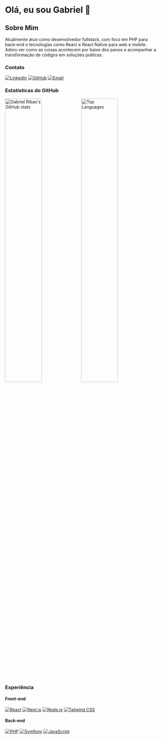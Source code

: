 # Olá, eu sou Gabriel 👋

## Sobre Mim

Atualmente atuo como desenvolvedor fullstack, com foco em PHP para back-end e tecnologias como React e React Native para web e mobile. Adoro ver como as coisas acontecem por baixo dos panos e acompanhar a transformação de códigos em soluções práticas.

### Contato

[![LinkedIn](https://img.shields.io/badge/-LinkedIn-0A66C2?style=for-the-badge&logo=linkedin&logoColor=white&logoWidth=40&borderRadius=20)](https://www.linkedin.com/in/gabriel-ribas-3784bb23b/)
[![GitHub](https://img.shields.io/badge/-GitHub-181717?style=for-the-badge&logo=github&logoColor=white&logoWidth=40&borderRadius=20)](https://github.com/gabrielribasdev)
[![Email](https://img.shields.io/badge/-Email-D14836?style=for-the-badge&logo=gmail&logoColor=white&logoWidth=40&borderRadius=20)](mailto:gabrielribaspdev@gmail.com)



### Estatísticas do GitHub

<div>
  <img src="https://github-readme-stats.vercel.app/api?username=gabrielribasdev&show_icons=true&count_private=true&hide_title=true&hide=prs&theme=dark" alt="Gabriel Ribas's GitHub stats" width="49%" />
  <img src="https://github-readme-stats.vercel.app/api/top-langs/?username=gabrielribasdev&layout=compact&theme=dark" alt="Top Languages" width="49%" />
</div>

### Experiência

#### Front-end

[![React](https://img.shields.io/badge/-React-61DAFB?style=flat-square&logo=react&logoColor=white)](https://reactjs.org/)
[![Next.js](https://img.shields.io/badge/-Next.js-000000?style=flat-square&logo=next.js&logoColor=white)](https://nextjs.org/)
[![Node.js](https://img.shields.io/badge/-Node.js-339933?style=flat-square&logo=node.js&logoColor=white)](https://nodejs.org/)
[![Tailwind CSS](https://img.shields.io/badge/-Tailwind%20CSS-06B6D4?style=flat-square&logo=tailwind-css&logoColor=white)](https://tailwindcss.com/)

#### Back-end

[![PHP](https://img.shields.io/badge/-PHP-777BB4?style=flat-square&logo=php&logoColor=white)](https://www.php.net/)
[![Symfony](https://img.shields.io/badge/-Symfony-8c8c8c?style=flat-square&logo=symfony&logoColor=white)](https://symfony.com/)
[![JavaScript](https://img.shields.io/badge/-JavaScript-F7DF1E?style=flat-square&logo=javascript&logoColor=white)](https://developer.mozilla.org/en-US/docs/Web/JavaScript)
